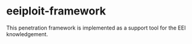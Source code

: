 # eeiploit-framework
This penetration framework is implemented as a support tool for the EEI knowledgement.
